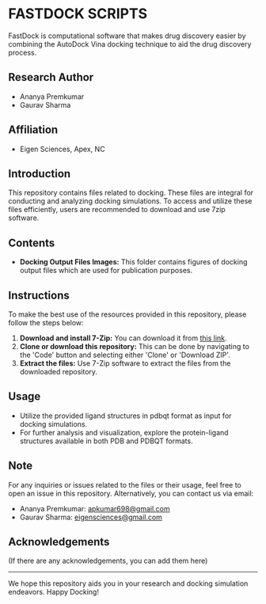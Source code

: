 # FASTDOCK SCRIPTS


FastDock is computational software that makes drug discovery easier by combining the AutoDock Vina docking technique to aid the drug discovery process.

## Research Author
- Ananya Premkumar
- Gaurav Sharma

## Affiliation
- Eigen Sciences, Apex, NC

## Introduction
This repository contains files related to docking. These files are integral for conducting and analyzing docking simulations. To access and utilize these files efficiently, users are recommended to download and use 7zip software.

## Contents
- **Docking Output Files Images:** This folder contains figures of docking output files which are used for publication purposes. 

## Instructions
To make the best use of the resources provided in this repository, please follow the steps below:
1. **Download and install 7-Zip:** You can download it from [this link](http://www.7-zip.org/).
2. **Clone or download this repository:** This can be done by navigating to the 'Code' button and selecting either 'Clone' or 'Download ZIP'.
3. **Extract the files:** Use 7-Zip software to extract the files from the downloaded repository.

## Usage
- Utilize the provided ligand structures in pdbqt format as input for docking simulations.
- For further analysis and visualization, explore the protein-ligand structures available in both PDB and PDBQT formats.

## Note
For any inquiries or issues related to the files or their usage, feel free to open an issue in this repository. Alternatively, you can contact us via email:
- Ananya Premkumar: apkumar698@gmail.com
- Gaurav Sharma: eigensciences@gmail.com

## Acknowledgements
(If there are any acknowledgements, you can add them here)

---

We hope this repository aids you in your research and docking simulation endeavors. Happy Docking!
